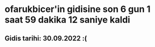 # ofarukbicer'in gidisine son 6 gun 1 saat 59 dakika 12 saniye kaldi

## Gidis tarihi: 30.09.2022 :(